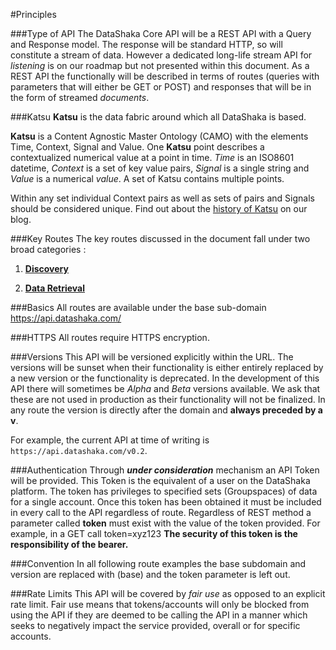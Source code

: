 #Principles

###<a id="type-api">Type of API</a>
The DataShaka Core API will be a REST API with a Query and Response model. The response will be standard HTTP, so will constitute a stream of data. However a dedicated long-life stream API for *listening* is on our roadmap but not presented within this document.
As a REST API the functionally will be described in terms of routes (queries with parameters that will either be GET or POST) and responses that will be in the form of streamed *documents*.

###<a id="katsu">Katsu</a>
**Katsu** is the data fabric around which all DataShaka is based.

**Katsu** is a Content Agnostic Master Ontology (CAMO) with the elements Time, Context, Signal and Value. One **Katsu** point describes a contextualized numerical value at a point in time. *Time* is an ISO8601 datetime, *Context* is a set of key value pairs, *Signal* is a single string and *Value* is a numerical *value*. A set of Katsu contains multiple points. 

Within any set individual Context pairs as well as sets of pairs and Signals should be considered unique. Find out about the [history of Katsu](http://www.datashaka.com/blog/techie/2013/11/what-is-tcsv) on our blog.

###<a id="routes">Key Routes</a>
The key routes discussed in the document fall under two broad categories :

1. **[Discovery](routes/discovery.md)**


2. **[Data Retrieval](routes/retrieve.md)**
   

###<a id="basics">Basics</a>
All routes are available under the base sub-domain https://api.datashaka.com/

###<a id="https">HTTPS</a>
All routes require HTTPS encryption.

###<a id="versionning">Versions</a>
This API will be versioned explicitly within the URL. The versions will be sunset when their functionality is either entirely replaced by a new version or the functionality is deprecated. In the development of this API there will sometimes be *Alpha* and *Beta* versions available. We ask that these are not used in production as their functionality will not be finalized.
In any route the version is directly after the domain and **always preceded by a v**.

For example, the current API at time of writing is `https://api.datashaka.com/v0.2`.

###<a id="authentication">Authentication</a>
Through ***under consideration*** mechanism an API Token will be provided. This Token is the equivalent of a user on the DataShaka platform. The token has privileges to specified sets (Groupspaces) of data for a single account.
Once this token has been obtained it must be included in every call to the API regardless of route. Regardless of REST method a parameter called **token** must exist with the value of the token provided. For example, in a GET call token=xyz123
**The security of this token is the responsibility of the bearer.**

###<a id="convention">Convention</a>
In all following route examples the base subdomain and version are replaced with (base) and the token parameter is left out.

###<a id="rate-limits">Rate Limits</a>
This API will be covered by *fair use* as opposed to an explicit rate limit. Fair use means that tokens/accounts will only be blocked from using the API if they are deemed to be calling the API in a manner which seeks to negatively impact the service provided, overall or for specific accounts.
